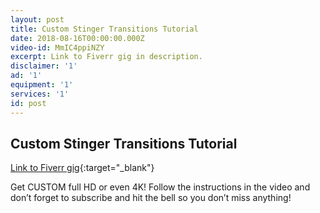 ```yaml
---
layout: post
title: Custom Stinger Transitions Tutorial
date: 2018-08-16T00:00:00.000Z
video-id: MmIC4ppiNZY
excerpt: Link to Fiverr gig in description.
disclaimer: '1'
ad: '1'
equipment: '1'
services: '1'
id: post
---
```


## Custom Stinger Transitions Tutorial

[Link to Fiverr gig](/stingers){:target="_blank"}

Get CUSTOM full HD or even 4K! Follow the instructions in the video and don’t forget to subscribe and hit the bell so you don’t miss anything!
